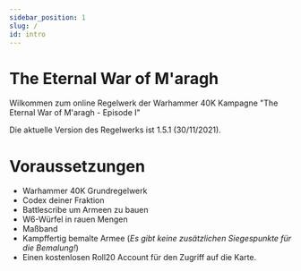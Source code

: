 ```yaml
---
sidebar_position: 1
slug: /
id: intro
---
```


# The Eternal War of M'aragh
Wilkommen zum online Regelwerk der Warhammer 40K Kampagne "The Eternal War of M'aragh - Episode I"

Die aktuelle Version des Regelwerks ist 1.5.1 (30/11/2021).

# Voraussetzungen

- Warhammer 40K Grundregelwerk
- Codex deiner Fraktion
- Battlescribe um Armeen zu bauen
- W6-Würfel in rauen Mengen
- Maßband
- Kampffertig bemalte Armee (*Es gibt keine zusätzlichen Siegespunkte für die Bemalung!*)
- Einen kostenlosen Roll20 Account für den Zugriff auf die Karte.